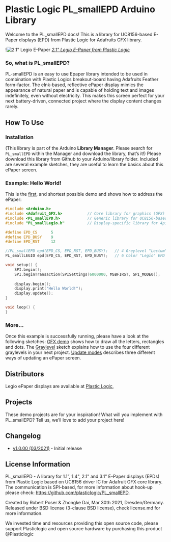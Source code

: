 Plastic Logic PL_smallEPD Arduino Library
===============================================================

Welcome to the PL_smallEPD docs! This is a library for UC8156-based  E-Paper displays (EPD) from Plastic Logic for Adafruits GFX library. 


!![2.1" Legio E-Paper](https://user-images.githubusercontent.com/21104467/113095639-1842a280-91f4-11eb-926a-6373e361ff16.png) 
[*2.1" Legio E-Paper from Plastic Logic*](https://www.plasticlogic.com)

### So, what is PL_smallEPD?

PL-smallEPD is an easy to use Epaper library intended to be used in combination with Plastic Logics breakout-board having Adafruits Feather form-factor. The eInk-based, reflective ePaper display mimics the appearance of natural paper and is capable of holding text and images indefinitely, even without electricity. This makes this screen perfect for your next battery-driven, connected project where the display content changes rarely.

How To Use
-------------------

### Installation

(This library is part of the Arduino **Library Manager**. Please search for `PL_smallEPD` within the Manager and download the library, that’s it!) Please download this library from Github to your Arduino/library folder. Included are several example sketches, they are useful to learn the basics about this ePaper screen.

### Example: Hello World!

This is the [first](https://robpo.github.io/Paperino/exampleHelloWorld/), and shortest possible demo and shows how to address the ePaper:


```cpp
#include <Arduino.h>
#include <Adafruit_GFX.h>           // Core library for graphics (GFX)  & text 
#include <PL_smallEPD.h>            // Generic library for UC8156-based EPDs from Plastic Logic
#include "PL_smallLegio.h"      	// Display-specific library for 4pigment media (Legio, 6colors)

#define EPD_CS      5  
#define EPD_BUSY    9
#define EPD_RST     12

//PL_smallEPD epd(EPD_CS, EPD_RST, EPD_BUSY);	// 4 Greylevel "Lectum" EPD (2 pigment system)  -or- 
PL_smallLEGIO epd(EPD_CS, EPD_RST, EPD_BUSY);   // 6 Color "Legio" EPD (4 pigment system)

void setup() {  
    SPI.begin();                    
    SPI.beginTransaction(SPISettings(6000000, MSBFIRST, SPI_MODE0));
  
    display.begin();                
    display.print("Hello World!");
    display.update();               
}

void loop() {              
}
```


### More…

Once this example is successfully running, please have a look at the following sketches: [GFX demo](https://robpo.github.io/Paperino/exampleGFXdemo/) shows how to draw all the letters, rectangles and dots. The [Graylevel](https://robpo.github.io/Paperino/example4GLs/) sketch explains how to use the four different graylevels in your next project. [Update modes](https://robpo.github.io/Paperino/exampleUpdateMode/) describes three different ways of updating an ePaper screen.

Distributors
-------------------
Legio ePaper displays are available at [Plastic Logic](https://www.plasticlogic.com/product/2-1-legio-colour-display/), 

Projects
-------------------
These demo projects are for your inspiration! What will you implement with PL_smallEPD? Tell us, we’ll love to add your project here!

Changelog
-------------------
- [v1.0.00 (03/2021)](https://github.com/RobPo/Paperino/archive/v1.1.01.zip) - Initial release

License Information
-------------------
PL_smallEPD - A library for 1.1”, 1.4", 2.1" and 3.1" E-Paper displays (EPDs) from Plastic Logic 
based on UC8156 driver IC for Adafruit GFX core library. The communication is SPI-based, 
for more information about hook-up please check: https://github.com/plasticlogic/PL_smallEPD.

Created by Robert Poser & Zhongke Dai, Mar 30th 2021, Dresden/Germany. Released under BSD license
(3-clause BSD license), check license.md for more information.

We invested time and resources providing this open source code, please support Plasticlogic 
and open source hardware by purchasing this product @Plasticlogic
